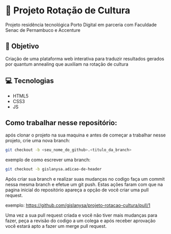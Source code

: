 # 🚀 Projeto Rotação de Cultura

Projeto residência tecnológica Porto Digital em parceria com Faculdade Senac de Pernambuco e Accenture

## 🎯 Objetivo

Criação de uma plataforma web interativa para traduzir resultados gerados por quantum annealing que auxiliam na rotação de cultura

## 💻 Tecnologias

* HTML5
* CSS3
* JS

## Como trabalhar nesse repositório:

após clonar o projeto na sua maquina e antes de começar a trabalhar nesse projeto, crie uma nova branch:

```bash
git checkout -b <seu_nome_do_github>.<titulo_da_branch>
```
exemplo de como escrever uma branch:

```bash
git checkout -b gislanysa.adicao-de-header
```

Após criar sua branch e realizar suas mudanças no codigo faça um commit nessa mesma branch e efetue um git push. Estas ações faram com que na pagina inicial do repositório apareça a opção de você criar uma pull request.

exemplo: https://github.com/gislanysa/projeto-rotacao-cultura/pull/1

Uma vez a sua pull request criada e você não tiver mais mudanças para fazer, peça a revisão do codigo a um colega e após receber aprovação você estará apto a fazer um merge pull request.
